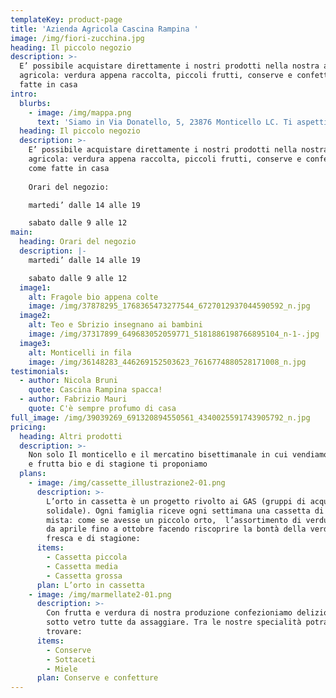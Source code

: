 ```yaml
---
templateKey: product-page
title: 'Azienda Agricola Cascina Rampina '
image: /img/fiori-zucchina.jpg
heading: Il piccolo negozio
description: >-
  E’ possibile acquistare direttamente i nostri prodotti nella nostra azienda
  agricola: verdura appena raccolta, piccoli frutti, conserve e confetture come
  fatte in casa
intro:
  blurbs:
    - image: /img/mappa.png
      text: 'Siamo in Via Donatello, 5, 23876 Monticello LC. Ti aspettiamo!'
  heading: Il piccolo negozio
  description: >-
    E’ possibile acquistare direttamente i nostri prodotti nella nostra azienda
    agricola: verdura appena raccolta, piccoli frutti, conserve e confetture
    come fatte in casa
      
    Orari del negozio:  

    martedi’ dalle 14 alle 19 

    sabato dalle 9 alle 12
main:
  heading: Orari del negozio
  description: |-
    martedi’ dalle 14 alle 19  

    sabato dalle 9 alle 12
  image1:
    alt: Fragole bio appena colte
    image: /img/37878295_1768365473277544_6727012937044590592_n.jpg
  image2:
    alt: Teo e Sbrizio insegnano ai bambini
    image: /img/37317899_649683052059771_5181886198766895104_n-1-.jpg
  image3:
    alt: Monticelli in fila
    image: /img/36148283_446269152503623_7616774880528171008_n.jpg
testimonials:
  - author: Nicola Bruni
    quote: Cascina Rampina spacca!
  - author: Fabrizio Mauri
    quote: C'è sempre profumo di casa
full_image: /img/39039269_691320894550561_4340025591743905792_n.jpg
pricing:
  heading: Altri prodotti
  description: >-
    Non solo Il monticello e il mercatino bisettimanale in cui vendiamo verdura
    e frutta bio e di stagione ti proponiamo
  plans:
    - image: /img/cassette_illustrazione2-01.png
      description: >-
        L’orto in cassetta è un progetto rivolto ai GAS (gruppi di acquisto
        solidale). Ogni famiglia riceve ogni settimana una cassetta di verdura
        mista: come se avesse un piccolo orto,  l’assortimento di verdure cambia
        da aprile fino a ottobre facendo riscoprire la bontà della verdura
        fresca e di stagione:
      items:
        - Cassetta piccola
        - Cassetta media
        - Cassetta grossa
      plan: L’orto in cassetta
    - image: /img/marmellate2-01.png
      description: >-
        Con frutta e verdura di nostra produzione confezioniamo deliziose bontà
        sotto vetro tutte da assaggiare. Tra le nostre specialità potrai
        trovare:
      items:
        - Conserve
        - Sottaceti
        - Miele
      plan: Conserve e confetture
---
```


